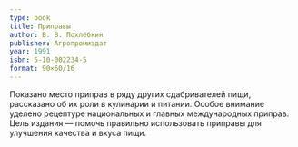 ```yaml
---
type: book
title: Приправы
author: В. В. Похлёбкин
publisher: Агропромиздат
year: 1991
isbn: 5-10-002234-5
format: 90×60/16
---
```


Показано место приправ в ряду других сдабривателей пищи, рассказано об их роли в кулинарии и питании.
Особое внимание уделено рецептуре национальных и главных международных приправ.
Цель издания — помочь правильно использовать приправы для улучшения качества и вкуса пищи.
